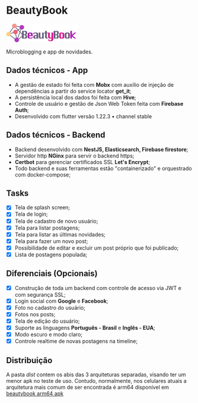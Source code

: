 # BeautyBook
<img src="https://github.com/carlosalito/beautybook/blob/master/app/assets/images/logo.png" height="50">

Microblogging e app de novidades. 

## Dados técnicos - App

- A gestão de estado foi feita com **Mobx** com auxílio de injeção de dependências a partir do service locator **get_it**;
- A persistência local dos dados foi feita com **Hive**; 
- Controle de usuário e gestão de Json Web Token feita com **Firebase Auth**;
- Desenvolvido com flutter versão 1.22.3 • channel stable

## Dados técnicos - Backend

- Backend desenvolvido com **NestJS, Elasticsearch, Firebase firestore**;
- Servidor http **NGinx** para servir o backend https;
- **Certbot** para gerenciar certificados SSL **Let's Encrypt**; 
- Todo backend e suas ferramentas estão "containerizado" e orquestrado com docker-compose;

## Tasks
- [x] Tela de splash screen;
- [x] Tela de login;
- [x] Tela de cadastro de novo usuário;
- [x] Tela para listar postagens;
- [x] Tela para listar as últimas novidades;
- [x] Tela para fazer um novo post;
- [x] Possibilidade de editar e excluir um post próprio que foi publicado;
- [x] Lista de postagens populada;

## Diferenciais (Opcionais)

- [x] Construção de toda um backend com controle de acesso via JWT e com segurança SSL;
- [x] Login social com **Google** e **Facebook**;
- [x] Foto no cadastro do usuário;
- [x] Fotos nos posts;
- [x] Tela de edição do usuário;
- [x] Suporte as linguagens **Português - Brasil** e **Inglês - EUA**;
- [x] Modo escuro e modo claro;
- [x] Controle realtime de novas postagens na timeline;

## Distribuição
A pasta *dist* contem os abis das 3 arquiteturas separadas, visando ter um menor apk no teste de uso. Contudo, normalmente, nos celulares atuais a arquitetura mais comum de ser encontrada é arm64 disponível em [beautybook arm64 apk](/dist/beautybook-arm64.apk)
